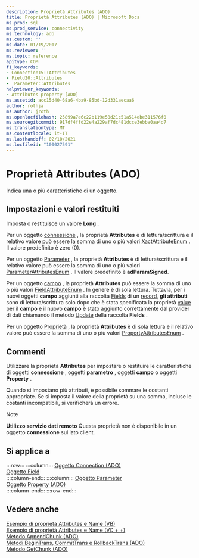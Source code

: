 ```yaml
---
description: Proprietà Attributes (ADO)
title: Proprietà Attributes (ADO) | Microsoft Docs
ms.prod: sql
ms.prod_service: connectivity
ms.technology: ado
ms.custom: ''
ms.date: 01/19/2017
ms.reviewer: ''
ms.topic: reference
apitype: COM
f1_keywords:
- Connection15::Attributes
- Field20::Attributes
- _Parameter::Attributes
helpviewer_keywords:
- Attributes property [ADO]
ms.assetid: acc15d40-68a6-4ba9-85bd-12d331aecaa6
author: rothja
ms.author: jroth
ms.openlocfilehash: 25899a7e6c22b119e58d21c51a514ebe311576f0
ms.sourcegitcommit: 917df4ffd22e4a229af7dc481dcce3ebba0aa4d7
ms.translationtype: MT
ms.contentlocale: it-IT
ms.lasthandoff: 02/10/2021
ms.locfileid: "100027591"
---
```

# <a name="attributes-property-ado"></a>Proprietà Attributes (ADO)
Indica una o più caratteristiche di un oggetto.  
  
## <a name="settings-and-return-values"></a>Impostazioni e valori restituiti  
 Imposta o restituisce un valore **Long** .  
  
 Per un oggetto [connessione](./connection-object-ado.md) , la proprietà **Attributes** è di lettura/scrittura e il relativo valore può essere la somma di uno o più valori [XactAttributeEnum](./xactattributeenum.md) . Il valore predefinito è zero (0).  
  
 Per un oggetto [Parameter](./parameter-object.md) , la proprietà **Attributes** è di lettura/scrittura e il relativo valore può essere la somma di uno o più valori [ParameterAttributesEnum](./parameterattributesenum.md) . Il valore predefinito è **adParamSigned**.  
  
 Per un oggetto [campo](./field-object.md) , la proprietà **Attributes** può essere la somma di uno o più valori [FieldAttributeEnum](./fieldattributeenum.md) . In genere è di sola lettura. Tuttavia, per i nuovi oggetti **campo** aggiunti alla raccolta [Fields](./fields-collection-ado.md) di un [record](./record-object-ado.md), **gli attributi** sono di lettura/scrittura solo dopo che è stata specificata la proprietà [value](./value-property-ado.md) per il **campo** e il nuovo **campo** è stato aggiunto correttamente dal provider di dati chiamando il metodo [Update](./update-method.md) della raccolta **Fields** .  
  
 Per un oggetto [Proprietà](./property-object-ado.md) , la proprietà **Attributes** è di sola lettura e il relativo valore può essere la somma di uno o più valori [PropertyAttributesEnum](./propertyattributesenum.md) .  
  
## <a name="remarks"></a>Commenti  
 Utilizzare la proprietà **Attributes** per impostare o restituire le caratteristiche di oggetti **connessione** , oggetti **parametro** , oggetti **campo** o oggetti **Property** .  
  
 Quando si impostano più attributi, è possibile sommare le costanti appropriate. Se si imposta il valore della proprietà su una somma, incluse le costanti incompatibili, si verificherà un errore.  
  
> [!NOTE]
>  **Utilizzo servizio dati remoto** Questa proprietà non è disponibile in un oggetto **connessione** sul lato client.  
  
## <a name="applies-to"></a>Si applica a  

:::row:::
    :::column:::
        [Oggetto Connection (ADO)](./connection-object-ado.md)  
        [Oggetto Field](./field-object.md)  
    :::column-end:::
    :::column:::
        [Oggetto Parameter](./parameter-object.md)  
        [Oggetto Property (ADO)](./property-object-ado.md)  
    :::column-end:::
:::row-end:::

## <a name="see-also"></a>Vedere anche  
 [Esempio di proprietà Attributes e Name (VB)](./attributes-and-name-properties-example-vb.md)   
 [Esempio di proprietà Attributes e Name (VC + +)](./attributes-and-name-properties-example-vc.md)   
 [Metodo AppendChunk (ADO)](./appendchunk-method-ado.md)   
 [Metodi BeginTrans, CommitTrans e RollbackTrans (ADO)](./begintrans-committrans-and-rollbacktrans-methods-ado.md)   
 [Metodo GetChunk (ADO)](./getchunk-method-ado.md)